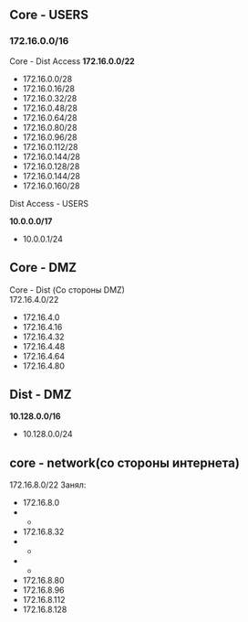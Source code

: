 
##  **Core - USERS** 
### 172.16.0.0/16 

Core - Dist Access 
**172.16.0.0/22**  
+ 172.16.0.0/28
+ 172.16.0.16/28
+ 172.16.0.32/28
+ 172.16.0.48/28
+ 172.16.0.64/28
+ 172.16.0.80/28
+ 172.16.0.96/28
+ 172.16.0.112/28
+ 172.16.0.144/28
+ 172.16.0.128/28
+ 172.16.0.144/28
+ 172.16.0.160/28

Dist Access - USERS 

**10.0.0.0/17**
+ 10.0.0.1/24


## **Core - DMZ**

Core - Dist (Со стороны DMZ)  
172.16.4.0/22
+ 172.16.4.0
+ 172.16.4.16
+ 172.16.4.32
+ 172.16.4.48
+ 172.16.4.64
+ 172.16.4.80

## Dist - DMZ
**10.128.0.0/16**
+ 10.128.0.0/24

## **core - network(со стороны интернета)**
172.16.8.0/22
Занял:
+ 172.16.8.0
+ -
+ 172.16.8.32
+ - 
+ - 
+ 172.16.8.80
+ 172.16.8.96
+ 172.16.8.112
+ 172.16.8.128

